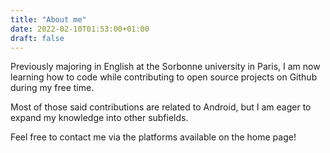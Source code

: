 ```yaml
---
title: "About me"
date: 2022-02-10T01:53:00+01:00
draft: false
---
```


Previously majoring in English at the Sorbonne university in Paris, I am now learning how to code while contributing to open source projects on Github during my free time.

Most of those said contributions are related to Android, but I am eager to expand my knowledge into other subfields.

Feel free to contact me via the platforms available on the home page!

